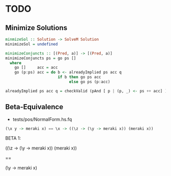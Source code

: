 

# TODO


## Minimize Solutions

```haskell
minmizeSol :: Solution -> SolveM Solution
minimizeSol = undefined

minimizeConjuncts :: [(Pred, a)] -> [(Pred, a)]
minimizeConjuncts ps = go ps []
  where
    go []     acc = acc
    go (p:ps) acc = do b <- alreadyImplied ps acc q
                       if b then go ps acc
                            else go ps (p:acc)

alreadyImplied ps acc q = checkValid (pAnd [ p | (p, _) <- ps ++ acc] ) q
```


## Beta-Equivalence

* tests/pos/NormalForm.hs.fq

```haskell
(\x y -> meraki x) == \x -> ((\z -> (\y -> meraki x)) (meraki x))
```


BETA 1:

  ((\z -> (\y -> meraki x)) (meraki x))

  ==

  (\y -> meraki x)
